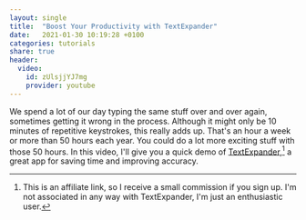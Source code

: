 ```yaml
---
layout: single
title:  "Boost Your Productivity with TextExpander"
date:   2021-01-30 10:19:28 +0100
categories: tutorials
share: true
header:
  video:
    id: zUlsjjYJ7mg
    provider: youtube
---
```


We spend a lot of our day typing the same stuff over and over again, sometimes getting it wrong in the process. Although it might only be 10 minutes of repetitive keystrokes, this really adds up. That's an hour a week or more than 50 hours each year. You could do a lot more exciting stuff with those 50 hours. In this video, I'll give you a quick demo of [TextExpander](https://geni.us/txtexpndr),[^1] a great app for saving time and improving accuracy. 

[^1]:This is an affiliate link, so I receive a small commission if you sign up. I'm not associated in any way with TextExpander, I'm just an enthusiastic user.